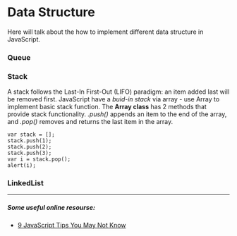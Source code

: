 # Data Structure

Here will talk about the how to implement different data structure in JavaScript.

### Queue


### Stack
A stack follows the Last-In First-Out (LIFO) paradigm: an item added last will be removed first. JavaScript have a _buid-in stack_ via array - use Array to implement basic stack function. The __Array class__ has 2 methods that provide stack functionality. _.push()_ appends an item to the end of the array, and _.pop()_ removes and returns the last item in the array. 

```
var stack = [];
stack.push(1);     
stack.push(2);     
stack.push(3);      
var i = stack.pop(); 
alert(i);            
```

### LinkedList




---
##### Some useful online resourse:

* [9 JavaScript Tips You May Not Know](http://codetunnel.com/9-javascript-tips-you-may-not-know/)